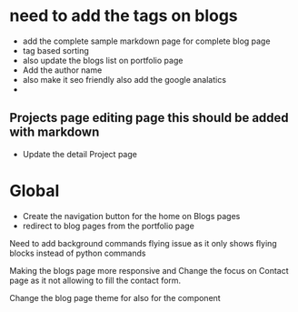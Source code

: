 # need to add the tags on blogs
  - add the complete sample markdown page for complete blog page
  - tag based sorting
  - also update the blogs list on portfolio page
  - Add the author name
  - also make it seo friendly also add the google analatics
  - 
## Projects page editing page this should be added with markdown 
  - Update the detail Project page

# Global 
- Create the navigation button for the home on Blogs pages
- redirect to blog pages from the portfolio page


Need to add 
background commands flying issue as it only shows flying blocks instead of python commands

Making the blogs page more responsive and 
Change the focus on Contact page as it not allowing to fill the contact form.

Change the blog page theme for 
also for the component